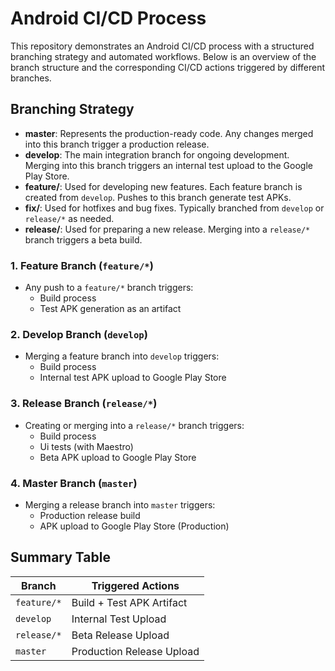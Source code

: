 # Android CI/CD Process

This repository demonstrates an Android CI/CD process with a structured branching strategy and automated workflows. Below is an overview of the branch structure and the corresponding CI/CD actions triggered by different branches.

## Branching Strategy
- **master**: Represents the production-ready code. Any changes merged into this branch trigger a production release.
- **develop**: The main integration branch for ongoing development. Merging into this branch triggers an internal test upload to the Google Play Store.
- **feature/**: Used for developing new features. Each feature branch is created from `develop`. Pushes to this branch generate test APKs.
- **fix/**: Used for hotfixes and bug fixes. Typically branched from `develop` or `release/*` as needed.
- **release/**: Used for preparing a new release. Merging into a `release/*` branch triggers a beta build.

### 1. Feature Branch (`feature/*`)
- Any push to a `feature/*` branch triggers:
  - Build process
  - Test APK generation as an artifact

### 2. Develop Branch (`develop`)
- Merging a feature branch into `develop` triggers:
  - Build process
  - Internal test APK upload to Google Play Store

### 3. Release Branch (`release/*`)
- Creating or merging into a `release/*` branch triggers:
  - Build process
  - Ui tests (with Maestro)
  - Beta APK upload to Google Play Store

### 4. Master Branch (`master`)
- Merging a release branch into `master` triggers:
  - Production release build
  - APK upload to Google Play Store (Production)

## Summary Table
| Branch        | Triggered Actions |
|--------------|-----------------|
| `feature/*`  | Build + Test APK Artifact |
| `develop`    | Internal Test Upload |
| `release/*`  | Beta Release Upload |
| `master`     | Production Release Upload |

